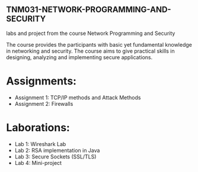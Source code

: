 ## TNM031-NETWORK-PROGRAMMING-AND-SECURITY
labs and project from the course Network Programming and Security

The course provides the participants with basic yet fundamental knowledge in networking and security. The course aims to give practical skills in designing, analyzing and implementing secure applications.

# Assignments:
* Assignment 1: TCP/IP methods and Attack Methods
* Assignment 2: Firewalls

# Laborations: 
* Lab 1: Wireshark Lab
* Lab 2: RSA implementation in Java
* Lab 3: Secure Sockets (SSL/TLS)
* Lab 4: Mini-project
